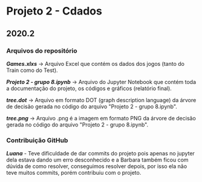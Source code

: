 # Projeto 2 - Cdados
## 2020.2

### Arquivos do repositório

***Games.xlxs*** -> Arquivo Excel que contém os dados dos jogos (tanto do Train como do Test).

***Projeto 2 - grupo 8.ipynb*** -> Arquivo do Jupyter Notebook que contém toda a documentação do projeto, os códigos e gráficos (relatório final).

***tree.dot*** -> Arquivo em formato DOT (graph description language) da árvore de decisão gerada no código do arquivo "Projeto 2 - grupo 8.ipynb".

***tree.png*** -> Arquivo .png é a imagem em formato PNG da árvore de decisão gerada no código do arquivo "Projeto 2 - grupo 8.ipynb".

### Contribuição GitHub

***Luana*** - Teve dificuldade de dar commits do projeto pois apenas no jupyter dela estava dando um erro desconhecido e a Barbara também ficou com dúvida de como resolver, conseguimos resolver depois, por isso ela não teve muitos commits, porém contribuiu com o projeto.
